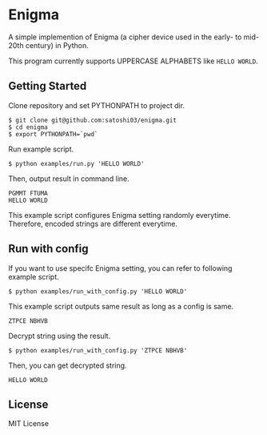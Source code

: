 # Enigma

A simple implemention of Enigma (a cipher device used in the early- to mid-20th century) in Python.

This program currently supports UPPERCASE ALPHABETS like `HELLO WORLD`.


## Getting Started

Clone repository and set PYTHONPATH to project dir.

```
$ git clone git@github.com:satoshi03/enigma.git
$ cd enigma
$ export PYTHONPATH=`pwd`
```

Run example script.

```
$ python examples/run.py 'HELLO WORLD'
```

Then, output result in command line.

```
PGMMT FTUMA
HELLO WORLD
```

This example script configures Enigma setting randomly everytime.
Therefore, encoded strings are different everytime.

## Run with config

If you want to use specifc Enigma setting, you can refer to following example script.

```
$ python examples/run_with_config.py 'HELLO WORLD'
```

This example script outputs same result as long as a config is same.

```
ZTPCE NBHVB
```

Decrypt string using the result.

```
$ python examples/run_with_config.py 'ZTPCE NBHVB'
```

Then, you can get decrypted string.

```
HELLO WORLD
```


## License

MIT License
